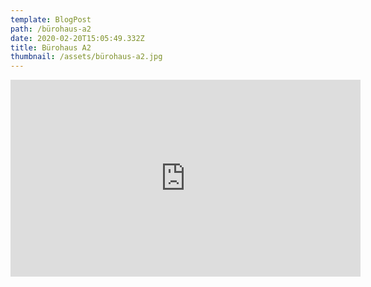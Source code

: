 ```yaml
---
template: BlogPost
path: /bürohaus-a2
date: 2020-02-20T15:05:49.332Z
title: Bürohaus A2
thumbnail: /assets/bürohaus-a2.jpg
---
```

<iframe width="560" height="315" src="https://www.youtube.com/embed/ZZY-Ytrw2co" frameborder="0" allow="accelerometer; autoplay; encrypted-media; gyroscope; picture-in-picture" allowfullscreen></iframe>
